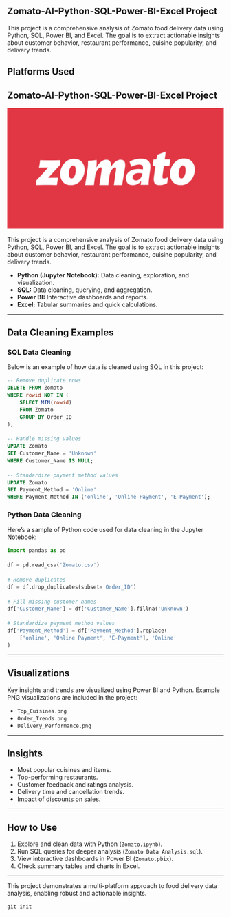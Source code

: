 ## Zomato-AI-Python-SQL-Power-BI-Excel Project

This project is a comprehensive analysis of Zomato food delivery data using Python, SQL, Power BI, and Excel. The goal is to extract actionable insights about customer behavior, restaurant performance, cuisine popularity, and delivery trends.

## Platforms Used

## Zomato-AI-Python-SQL-Power-BI-Excel Project

![Zomato Logo](zomato-logo-full.jpg)

This project is a comprehensive analysis of Zomato food delivery data using Python, SQL, Power BI, and Excel. The goal is to extract actionable insights about customer behavior, restaurant performance, cuisine popularity, and delivery trends.

- **Python (Jupyter Notebook):** Data cleaning, exploration, and visualization.
- **SQL:** Data cleaning, querying, and aggregation.
- **Power BI:** Interactive dashboards and reports.
- **Excel:** Tabular summaries and quick calculations.

---

## Data Cleaning Examples

### SQL Data Cleaning

Below is an example of how data is cleaned using SQL in this project:

```sql
-- Remove duplicate rows
DELETE FROM Zomato
WHERE rowid NOT IN (
    SELECT MIN(rowid)
    FROM Zomato
    GROUP BY Order_ID
);

-- Handle missing values
UPDATE Zomato
SET Customer_Name = 'Unknown'
WHERE Customer_Name IS NULL;

-- Standardize payment method values
UPDATE Zomato
SET Payment_Method = 'Online'
WHERE Payment_Method IN ('online', 'Online Payment', 'E-Payment');
```

### Python Data Cleaning

Here’s a sample of Python code used for data cleaning in the Jupyter Notebook:

```python
import pandas as pd

df = pd.read_csv('Zomato.csv')

# Remove duplicates
df = df.drop_duplicates(subset='Order_ID')

# Fill missing customer names
df['Customer_Name'] = df['Customer_Name'].fillna('Unknown')

# Standardize payment method values
df['Payment_Method'] = df['Payment_Method'].replace(
    ['online', 'Online Payment', 'E-Payment'], 'Online'
)
```

---

## Visualizations

Key insights and trends are visualized using Power BI and Python. Example PNG visualizations are included in the project:

- `Top_Cuisines.png`
- `Order_Trends.png`
- `Delivery_Performance.png`

---

## Insights

- Most popular cuisines and items.
- Top-performing restaurants.
- Customer feedback and ratings analysis.
- Delivery time and cancellation trends.
- Impact of discounts on sales.

---

## How to Use

1. Explore and clean data with Python (`Zomato.ipynb`).
2. Run SQL queries for deeper analysis (`Zomato Data Analysis.sql`).
3. View interactive dashboards in Power BI (`Zomato.pbix`).
4. Check summary tables and charts in Excel.

---

This project demonstrates a multi-platform approach to food delivery data analysis, enabling robust and actionable insights.

```git
git init
```
